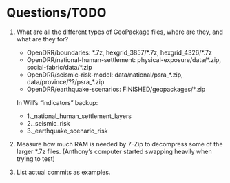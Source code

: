 # Questions/TODO

1. What are all the different types of GeoPackage files, where are they, and what are they for?

    - OpenDRR/boundaries: \*.7z, hexgrid_3857/\*.7z, hexgrid_4326/\*.7z
    - OpenDRR/national-human-settlement: physical-exposure/data/\*.zip, social-fabric/data/\*.zip
    - OpenDRR/seismic-risk-model: data/national/psra\_\*.zip, data/province/??/psra\_\*.zip
    - OpenDRR/earthquake-scenarios: FINISHED/geopackages/\*.zip

    In Will’s “indicators” backup:

    - 1.\_national_human_settlement_layers
    - 2.\_seismic_risk
    - 3.\_earthquake_scenario_risk

2. Measure how much RAM is needed by 7-Zip to decompress some of the larger *.7z files.  (Anthony’s computer started swapping heavily when trying to test)

3. List actual commits as examples.
